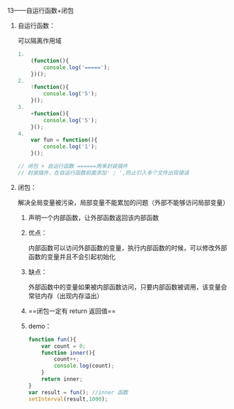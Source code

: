 13——自运行函数+闭包

1. 自运行函数：

   可以隔离作用域

   ```javascript
   1.
       (function(){
           console.log('=====');
       })();
   2.
       !function(){
           console.log('5');
       }();
   3.
       +function(){
           console.log('5');
       }();
   4.
       var fun = function(){
           console.log('1');
       }();
   
   // 闭包 + 自运行函数 ======用来封装插件
   // 封装插件，在自运行函数前面添加' ; ',防止引入多个文件出现错误
   ```

2. 闭包：

   解决全局变量被污染，局部变量不能累加的问题（外部不能够访问局部变量）

   1. 声明一个内部函数，让外部函数返回该内部函数

   2. 优点：

      内部函数可以访问外部函数的变量，执行内部函数的时候，可以修改外部函数的变量并且不会引起初始化

   3. 缺点：

      外部函数中的变量如果被内部函数访问，只要内部函数被调用，该变量会常驻内存（出现内存溢出）

   4. ==闭包一定有 return 返回值==

   5. demo：

      ```javascript
      function fun(){
          var count = 0;
          function inner(){
              count++;
              console.log(count);
          }
          return inner;
      }
      var result = fun(); //inner 函数
      setInterval(result,1000);
      ```
